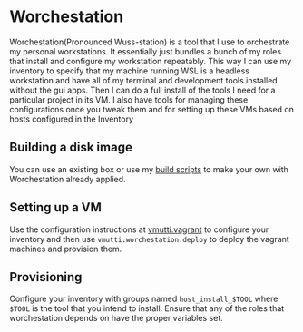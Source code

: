 # Worchestation

Worchestation(Pronounced Wuss-station) is a tool that I use to orchestrate my personal workstations.
It essentially just bundles a bunch of my roles that install and configure my workstation repeatably.
This way I can use my inventory to specify that my machine running WSL is a headless workstation and have all of my terminal and development tools installed without the gui apps.  Then I can do a full install of the tools I need for a particular project in its VM. 
I also have tools for managing these configurations once you tweak them and for setting up these VMs based on hosts configured in the Inventory

## Building a disk image

You can use an existing box or use my [build scripts](https://github.com/vmutti/PackerImages) to make your own with Worchestation already applied.

## Setting up a VM

Use the configuration instructions at [vmutti.vagrant](https://galaxy.ansible.com/ui/repo/published/vmutti/vagrant/) to configure your inventory and then use `vmutti.worchestation.deploy` to deploy the vagrant machines and provision them.

## Provisioning

Configure your inventory with groups named `host_install_$TOOL` where `$TOOL` is the tool that you intend to install. Ensure that any of the roles that worchestation depends on have the proper variables set.
